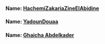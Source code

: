 #### Name: [HachemiZakariaZineElAbidine](https://github.com/HachemiZakariaZineElAbidine)
#### Name: [YadounDouaa](https://github.com/YadounDouaa)
#### Name: [Ghaicha Abdelkader](https://github.com/Ghaicha-Aek)
